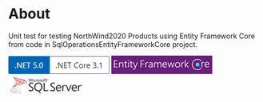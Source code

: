 ﻿# About

Unit test for testing NorthWind2020 Products using Entity Framework Core from code in SqlOperationsEntityFrameworkCore project.

![ver](../assets/Versions.png) 
![ef](../assets/efcore.png)
![sql](../assets/sql-server.png)